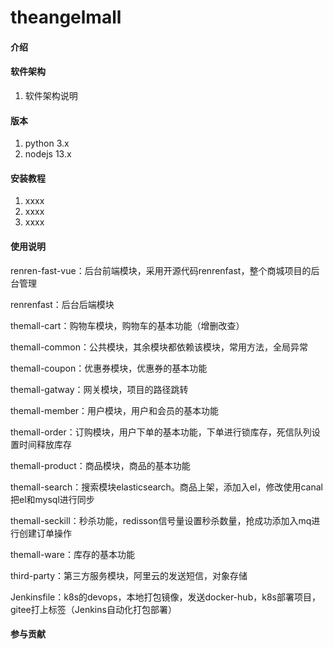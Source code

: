 # theangelmall


#### 介绍

#### 软件架构
1. 软件架构说明

#### 版本

1.  python 3.x
2.  nodejs 13.x

#### 安装教程

1.  xxxx
2.  xxxx
3.  xxxx

#### 使用说明

renren-fast-vue：后台前端模块，采用开源代码renrenfast，整个商城项目的后台管理

renrenfast：后台后端模块

themall-cart：购物车模块，购物车的基本功能（增删改查）

themall-common：公共模块，其余模块都依赖该模块，常用方法，全局异常

themall-coupon：优惠券模块，优惠券的基本功能

themall-gatway：网关模块，项目的路径跳转

themall-member：用户模块，用户和会员的基本功能

themall-order：订购模块，用户下单的基本功能，下单进行锁库存，死信队列设置时间释放库存

themall-product：商品模块，商品的基本功能

themall-search：搜索模块elasticsearch。商品上架，添加入el，修改使用canal把el和mysql进行同步

themall-seckill：秒杀功能，redisson信号量设置秒杀数量，抢成功添加入mq进行创建订单操作

themall-ware：库存的基本功能

third-party：第三方服务模块，阿里云的发送短信，对象存储

Jenkinsfile：k8s的devops，本地打包镜像，发送docker-hub，k8s部署项目，gitee打上标签（Jenkins自动化打包部署）

#### 参与贡献

